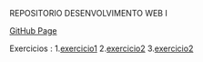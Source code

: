 REPOSITORIO DESENVOLVIMENTO WEB I

[GitHub Page](https://tyagosantos.github.io/DSWI/)

Exercicios :
1.<a href="https://tyagosantos.github.io/DSWI/exercicio1/home.html">exercicio1</a>
2.<a href="https://tyagosantos.github.io/DSWI/exercicio2/conta.html">exercicio2</a>
3.<a href="https://tyagosantos.github.io/DSWI/exercicio3/home.html">exercicio2</a>

